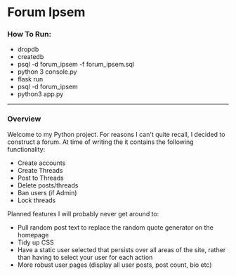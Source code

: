 # Forum Ipsem
### How To Run:
* dropdb
* createdb
* psql -d forum_ipsem -f forum_ipsem.sql
* python 3 console.py
* flask run
* psql -d forum_ipsem
* python3 app.py

---

### Overview
Welcome to my Python project. For reasons I can't quite recall, I decided to construct a forum. At time of writing the it contains the following functionality:
* Create accounts
* Create Threads
* Post to Threads
* Delete posts/threads
* Ban users (if Admin)
* Lock threads

Planned features I will probably never get around to:
* Pull random post text to replace the random quote generator on the homepage
* Tidy up CSS
* Have a static user selected that persists over all areas of the site, rather than having to select your user for each action
* More robust user pages (display all user posts, post count, bio etc)
